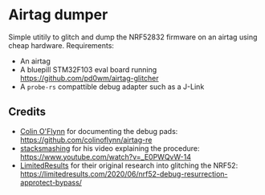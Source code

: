# Airtag dumper
Simple utitily to glitch and dump the NRF52832 firmware on an airtag using cheap hardware. Requirements:
 - An airtag
 - A bluepill STM32F103 eval board running https://github.com/pd0wm/airtag-glitcher
 - A `probe-rs` compattible debug adapter such as a J-Link
 
## Credits
 - [Colin O'Flynn](https://twitter.com/colinoflynn) for documenting the debug pads: https://github.com/colinoflynn/airtag-re
 - [stacksmashing](https://twitter.com/ghidraninja) for his video explaining the procedure: https://www.youtube.com/watch?v=_E0PWQvW-14
 - [LimitedResults](https://twitter.com/LimitedResults) for their original research into glitching the NRF52: https://limitedresults.com/2020/06/nrf52-debug-resurrection-approtect-bypass/
